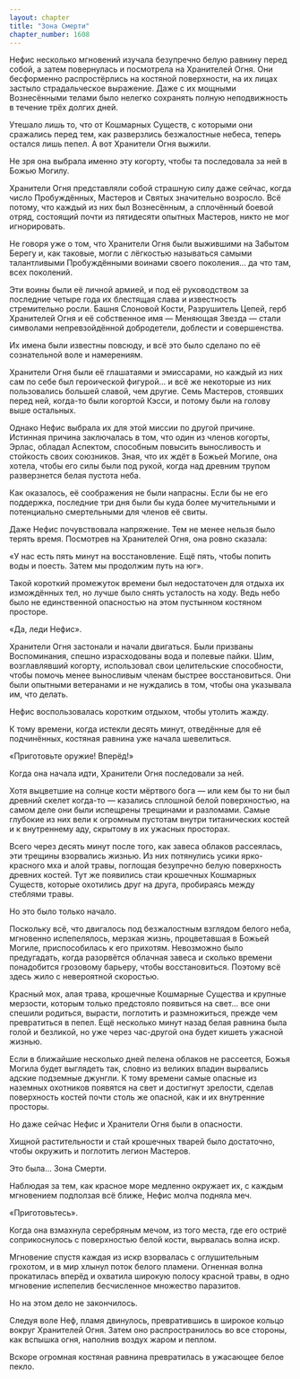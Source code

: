 ```yaml
---
layout: chapter
title: "Зона Смерти"
chapter_number: 1608
---
```




Нефис несколько мгновений изучала безупречно белую равнину перед собой, а затем повернулась и посмотрела на Хранителей Огня. Они бесформенно распростёрлись на костяной поверхности, на их лицах застыло страдальческое выражение. Даже с их мощными Вознесёнными телами было нелегко сохранять полную неподвижность в течение трёх долгих дней.

Утешало лишь то, что от Кошмарных Существ, с которыми они сражались перед тем, как разверзлись безжалостные небеса, теперь остался лишь пепел. А вот Хранители Огня выжили.

Не зря она выбрала именно эту когорту, чтобы та последовала за ней в Божью Могилу.

Хранители Огня представляли собой страшную силу даже сейчас, когда число Пробуждённых, Мастеров и Святых значительно возросло. Всё потому, что каждый из них был Вознесённым, а сплочённый боевой отряд, состоящий почти из пятидесяти опытных Мастеров, никто не мог игнорировать.

Не говоря уже о том, что Хранители Огня были выжившими на Забытом Берегу и, как таковые, могли с лёгкостью называться самыми талантливыми Пробуждёнными воинами своего поколения... да что там, всех поколений.

Эти воины были её личной армией, и под её руководством за последние четыре года их блестящая слава и известность стремительно росли. Башня Слоновой Кости, Разрушитель Цепей, герб Хранителей Огня и её собственное имя — Меняющая Звезда — стали символами непревзойдённой добродетели, доблести и совершенства.

Их имена были известны повсюду, и всё это было сделано по её сознательной воле и намерениям.

Хранители Огня были её глашатаями и эмиссарами, но каждый из них сам по себе был героической фигурой... и всё же некоторые из них пользовались большей славой, чем другие. Семь Мастеров, стоявших перед ней, когда-то были когортой Кэсси, и потому были на голову выше остальных.

Однако Нефис выбрала их для этой миссии по другой причине. Истинная причина заключалась в том, что один из членов когорты, Эрлас, обладал Аспектом, способным повысить выносливость и стойкость своих союзников. Зная, что их ждёт в Божьей Могиле, она хотела, чтобы его силы были под рукой, когда над древним трупом разверзнется белая пустота неба.

Как оказалось, её соображения не были напрасны. Если бы не его поддержка, последние три дня были бы куда более мучительными и потенциально смертельными для членов её свиты.

Даже Нефис почувствовала напряжение. Тем не менее нельзя было терять время. Посмотрев на Хранителей Огня, она ровно сказала:

«У нас есть пять минут на восстановление. Ещё пять, чтобы попить воды и поесть. Затем мы продолжим путь на юг».

Такой короткий промежуток времени был недостаточен для отдыха их измождённых тел, но лучше было снять усталость на ходу. Ведь небо было не единственной опасностью на этом пустынном костяном просторе.

«Да, леди Нефис».

Хранители Огня застонали и начали двигаться. Были призваны Воспоминания, спешно израсходованы вода и полевые пайки. Шим, возглавлявший когорту, использовал свои целительские способности, чтобы помочь менее выносливым членам быстрее восстановиться. Они были опытными ветеранами и не нуждались в том, чтобы она указывала им, что делать.

Нефис воспользовалась коротким отдыхом, чтобы утолить жажду.

К тому времени, когда истекли десять минут, отведённые для её подчинённых, костяная равнина уже начала шевелиться.

«Приготовьте оружие! Вперёд!»

Когда она начала идти, Хранители Огня последовали за ней.

Хотя выцветшие на солнце кости мёртвого бога — или кем бы то ни был древний скелет когда-то — казались сплошной белой поверхностью, на самом деле они были испещрены трещинами и разломами. Самые глубокие из них вели к огромным пустотам внутри титанических костей и к внутреннему аду, скрытому в их ужасных просторах.

Всего через десять минут после того, как завеса облаков рассеялась, эти трещины взорвались жизнью. Из них потянулись усики ярко-красного мха и алой травы, поглощая безупречно белую поверхность древних костей. Тут же появились стаи крошечных Кошмарных Существ, которые охотились друг на друга, пробираясь между стеблями травы.

Но это было только начало.

Поскольку всё, что двигалось под безжалостным взглядом белого неба, мгновенно испепелялось, мерзкая жизнь, процветавшая в Божьей Могиле, приспособилась к его прихотям. Невозможно было предугадать, когда разорвётся облачная завеса и сколько времени понадобится грозовому барьеру, чтобы восстановиться. Поэтому всё здесь жило с невероятной скоростью.

Красный мох, алая трава, крошечные Кошмарные Существа и крупные мерзости, которым только предстояло появиться на свет... все они спешили родиться, вырасти, поглотить и размножиться, прежде чем превратиться в пепел. Ещё несколько минут назад белая равнина была голой и безликой, но уже через час-другой она будет кишеть ужасной жизнью.

Если в ближайшие несколько дней пелена облаков не рассеется, Божья Могила будет выглядеть так, словно из великих впадин вырвались адские подземные джунгли. К тому времени самые опасные из наземных охотников появятся на свет и достигнут зрелости, сделав поверхность костей почти столь же опасной, как и их внутренние просторы.

Но даже сейчас Нефис и Хранители Огня были в опасности.

Хищной растительности и стай крошечных тварей было достаточно, чтобы окружить и поглотить легион Мастеров.

Это была... Зона Смерти.

Наблюдая за тем, как красное море медленно окружает их, с каждым мгновением подползая всё ближе, Нефис молча подняла меч.

«Приготовьтесь».

Когда она взмахнула серебряным мечом, из того места, где его остриё соприкоснулось с поверхностью белой кости, вырвалась волна искр.

Мгновение спустя каждая из искр взорвалась с оглушительным грохотом, и в мир хлынул поток белого пламени. Огненная волна прокатилась вперёд и охватила широкую полосу красной травы, в одно мгновение испепелив бесчисленное множество паразитов.

Но на этом дело не закончилось.

Следуя воле Неф, пламя двинулось, превратившись в широкое кольцо вокруг Хранителей Огня. Затем оно распространилось во все стороны, как вспышка огня, наполнив воздух жаром и пеплом.

Вскоре огромная костяная равнина превратилась в ужасающее белое пекло.


